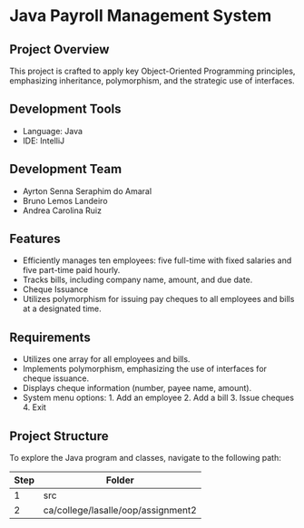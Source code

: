 # Java Payroll Management System

## Project Overview
This project is crafted to apply key Object-Oriented Programming principles, emphasizing inheritance, polymorphism, and the strategic use of interfaces.

## Development Tools
- Language: Java
- IDE: IntelliJ
  
## Development Team
- Ayrton Senna Seraphim do Amaral
- Bruno Lemos Landeiro
- Andrea Carolina Ruiz

## Features
- Efficiently manages ten employees: five full-time with fixed salaries and five part-time paid hourly.
- Tracks bills, including company name, amount, and due date.
- Cheque Issuance
- Utilizes polymorphism for issuing pay cheques to all employees and bills at a designated time.

## Requirements
- Utilizes one array for all employees and bills.
- Implements polymorphism, emphasizing the use of interfaces for cheque issuance.
- Displays cheque information (number, payee name, amount).
- System menu options: 1. Add an employee 2. Add a bill 3. Issue cheques 4. Exit

## Project Structure
To explore the Java program and classes, navigate to the following path:

| Step | Folder                           |
|------|----------------------------------|
| 1    | src          |
| 2    | ca/college/lasalle/oop/assignment2 |
